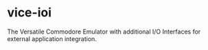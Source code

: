 # vice-ioi
The Versatile Commodore Emulator with additional I/O Interfaces for external application integration.
